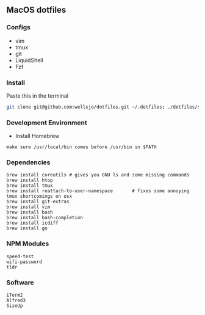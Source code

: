 ## MacOS dotfiles

### Configs
- vim
- tmux
- git
- LiquidShell
- Fzf

### Install
Paste this in the terminal
```bash
git clone git@github.com:wellsjo/dotfiles.git ~/.dotfiles; ./dotfiles/setup
```

### Development Environment
- Install Homebrew

```
make sure /usr/local/bin comes before /usr/bin in $PATH
```

### Dependencies
```
brew install coreutils # gives you GNU ls and some missing commands
brew install htop
brew install tmux
brew install reattach-to-user-namespace       # fixes some annoying tmux shortcomings on osx
brew install git-extras
brew install vim
brew install bash
brew install bash-completion
brew install icdiff
brew install go
```

### NPM Modules
```
speed-test
wifi-password
tldr
```

### Software
```
iTerm2
Alfred3
SizeUp
```
